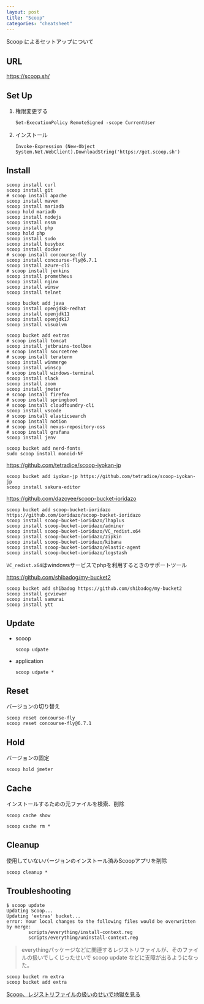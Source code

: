 ```yaml
---
layout: post
title: "Scoop"
categories: "cheatsheet"
---
```


Scoop によるセットアップについて


## URL

<https://scoop.sh/>

## Set Up

1. 権限変更する
    ```
    Set-ExecutionPolicy RemoteSigned -scope CurrentUser
    ```

2. インストール
    ```
    Invoke-Expression (New-Object System.Net.WebClient).DownloadString('https://get.scoop.sh')
    ```

## Install

```
scoop install curl
scoop install git
# scoop install apache
scoop install maven
scoop install mariadb
scoop hold mariadb
scoop install nodejs
scoop install nssm
scoop install php
scoop hold php
scoop install sudo
scoop install busybox
scoop install docker
# scoop install concourse-fly
scoop install concourse-fly@6.7.1
scoop install azure-cli
# scoop install jenkins
scoop install prometheus
scoop install nginx
scoop install winsw
scoop install telnet

scoop bucket add java
scoop install openjdk8-redhat
scoop install openjdk11
scoop install openjdk17
scoop install visualvm

scoop bucket add extras
# scoop install tomcat
scoop install jetbrains-toolbox
# scoop install sourcetree
# scoop install teraterm
scoop install winmerge
scoop install winscp
# scoop install windows-terminal
scoop install slack
scoop install zoom
scoop install jmeter
# scoop install firefox
# scoop install springboot
# scoop install cloudfoundry-cli
scoop install vscode
# scoop install elasticsearch
# scoop install notion
# scoop install nexus-repository-oss
# scoop install grafana
scoop install jenv

scoop bucket add nerd-fonts
sudo scoop install monoid-NF
```

<https://github.com/tetradice/scoop-iyokan-jp>

```
scoop bucket add iyokan-jp https://github.com/tetradice/scoop-iyokan-jp
scoop install sakura-editor
```

<https://github.com/dazoyee/scoop-bucket-ioridazo>

```
scoop bucket add scoop-bucket-ioridazo https://github.com/ioridazo/scoop-bucket-ioridazo
scoop install scoop-bucket-ioridazo/lhaplus
scoop install scoop-bucket-ioridazo/adminer
scoop install scoop-bucket-ioridazo/VC_redist.x64
scoop install scoop-bucket-ioridazo/zipkin
scoop install scoop-bucket-ioridazo/kibana
scoop install scoop-bucket-ioridazo/elastic-agent
scoop install scoop-bucket-ioridazo/logstash
```

`VC_redist.x64`はwindowsサービスでphpを利用するときのサポートツール

<https://github.com/shibadog/my-bucket2>

```
scoop bucket add shibadog https://github.com/shibadog/my-bucket2
scoop install gcviewer
scoop install samurai
scoop install ytt
```

## Update

- scoop
   ```
   scoop udpate
   ```
- application
   ```
   scoop udpate *
   ```

## Reset

バージョンの切り替え

```
scoop reset concourse-fly
scoop reset concourse-fly@6.7.1
```

## Hold

バージョンの固定

```
scoop hold jmeter
```

## Cache

インストールするための元ファイルを検索、削除

```
scoop cache show
```

```
scoop cache rm *
```

## Cleanup

使用していないバージョンのインストール済みScoopアプリを削除

```
scoop cleanup *
```

## Troubleshooting

```
$ scoop update
Updating Scoop...
Updating 'extras' bucket...
error: Your local changes to the following files would be overwritten by merge:
        scripts/everything/install-context.reg
        scripts/everything/uninstall-context.reg
```

> everythingパッケージなどに関連するレジストリファイルが、そのファイルの扱いでしくじったせいで scoop update などに支障が出るようになった。

```
scoop bucket rm extra
scoop bucket add extra
```

[Scoop、レジストリファイルの扱いのせいで地獄を見る](https://zenn.dev/akaregi/articles/bc7017b2c871a7)
